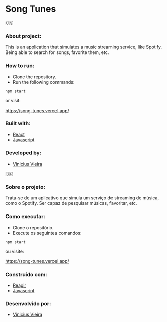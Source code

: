 # Song Tunes
🇺🇸
### About project:
This is an application that simulates a music streaming service, like Spotify. Being able to search for songs, favorite them, etc.
### How to run:
- Clone the repository.
- Run the following commands:
```
npm start

```
or visit:

https://song-tunes.vercel.app/

### Built with:
- [React](https://pt-br.reactjs.org/)
- [Javascript](https://developer.mozilla.org/pt-BR/docs/Web/JavaScript)
### Developed by:
- [Vinicius Vieira](https://www.linkedin.com/in/viniciusvieirac/)

🇧🇷 

### Sobre o projeto:
Trata-se de um aplicativo que simula um serviço de streaming de música, como o Spotify. Ser capaz de pesquisar músicas, favoritar, etc.
### Como executar:
- Clone o repositório.
- Execute os seguintes comandos:
```
npm start

```
ou visite:

https://song-tunes.vercel.app/

### Construído com:
- [Reagir](https://pt-br.reactjs.org/)
- [Javascript](https://developer.mozilla.org/pt-BR/docs/Web/JavaScript)
### Desenvolvido por:
- [Vinicius Vieira](https://www.linkedin.com/in/viniciusvieirac/)
